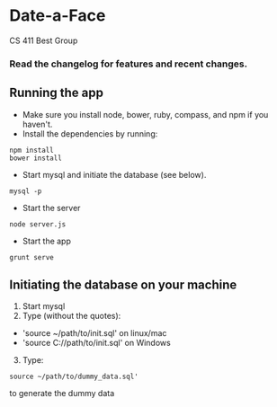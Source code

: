 # Date-a-Face
CS 411 Best Group

### Read the changelog for features and recent changes.

## Running the app
- Make sure you install node, bower, ruby, compass, and npm if you haven't.
- Install the dependencies by running:
```
npm install
bower install
```
- Start mysql and initiate the database (see below).
```
mysql -p
```
-  Start the server
```
node server.js
```
- Start the app
```
grunt serve
```

## Initiating the database on your machine
1. Start mysql
2. Type (without the quotes):
  * 'source ~/path/to/init.sql' on linux/mac
  * 'source C://path/to/init.sql' on Windows
3. Type:
```
source ~/path/to/dummy_data.sql'
```
to generate the dummy data

